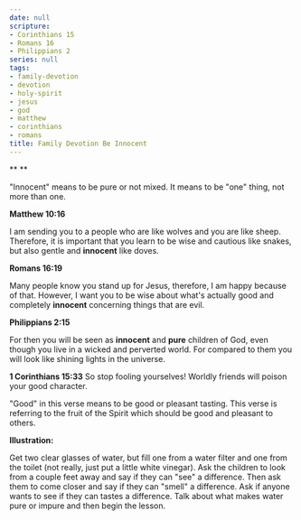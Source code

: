 ```yaml
---
date: null
scripture:
- Corinthians 15
- Romans 16
- Philippians 2
series: null
tags:
- family-devotion
- devotion
- holy-spirit
- jesus
- god
- matthew
- corinthians
- romans
title: Family Devotion Be Innocent
---
```



**
**

"Innocent" means to be pure or not mixed. It means to be "one" thing, not more than one.

**Matthew‬ ‭10:16‬‬‬‬‬‬‬‬‬‬**

I am sending you to a people who are like wolves and you are like sheep. Therefore, it is important that you learn to be wise and cautious like snakes, but also gentle and **innocent** like doves.

**Romans 16:19**

Many people know you stand up for Jesus, therefore, I am happy because of that. However, I want you to be wise about what's actually good and completely **innocent** concerning things that are evil.

**Philippians 2:15**

For then you will be seen as **innocent** and **pure** children of God, even though you live in a wicked and perverted world. For compared to them you will look like shining lights in the universe.

**1 Corinthians 15:33**
So stop fooling yourselves! Worldly friends will poison your good character.

"Good" in this verse means to be good or pleasant tasting. This verse is referring to the fruit of the Spirit which should be good and pleasant to others.

**Illustration:**

Get two clear glasses of water, but fill one from a water filter and one from the toilet (not really, just put a little white vinegar). Ask the children to look from a couple feet away and say if they can "see" a difference. Then ask them to come closer and say if they can "smell" a difference. Ask if anyone wants to see if they can tastes a difference. Talk about what makes water pure or impure and then begin the lesson.